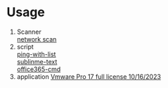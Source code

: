 # Usage
1.  Scanner  
[network scan](https://github.com/nvth/script/blob/master/NessusPro/nessus.md)
2.  script  
[ping-with-list](https://github.com/nvth/script/tree/master/pinglist)  
[sublinme-text](https://github.com/nvth/script/tree/master/sumlimetext-bypass)  
[office365-cmd](https://github.com/nvth/script/tree/master/active_office)
3.  application
[Vmware Pro 17 full license 10/16/2023](https://github.com/nvth/script/blob/master/vmware17pro/vmware-full-liense-work-100%25-2023.md)  

